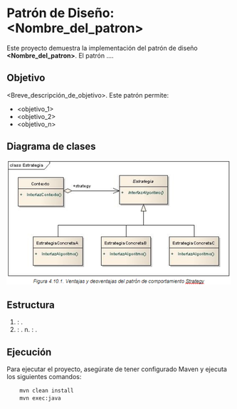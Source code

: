 # Patrón de Diseño: <Nombre_del_patron>
Este proyecto demuestra la implementación del patrón de diseño **<Nombre_del_patron>**. El patrón ....

## Objetivo
<Breve_descripción_de_objetivo>. Este patrón permite:

- <objetivo_1>
- <objetivo_2>
- <objetivo_n>

## Diagrama de clases
![Diagrama de clases del patrón de comportamiento <Nombre_del_patron>](src/main/resources/img/image.png)

## Estructura
1. **<elemento1>**: <descripcion1>.
2. **<elemento2>**: <descripcion2>.
n. **<elementon>**: <descripcionn>.

## Ejecución
Para ejecutar el proyecto, asegúrate de tener configurado Maven y ejecuta los siguientes comandos:
```bash
    mvn clean install
    mvn exec:java
